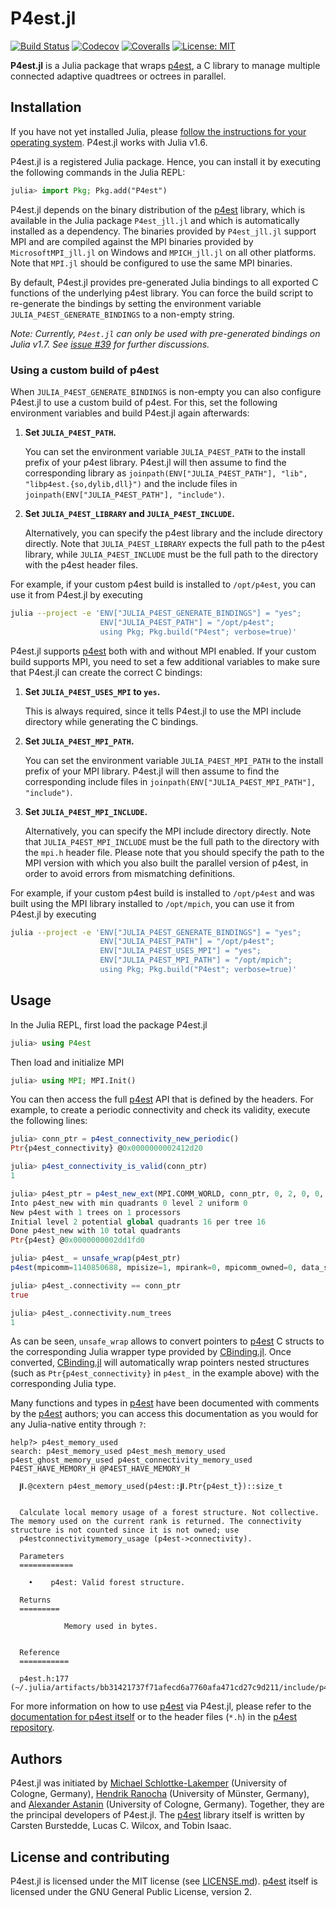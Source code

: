 # P4est.jl

<!-- [![Docs-stable](https://img.shields.io/badge/docs-stable-blue.svg)](https://trixi-framework.github.io/Trixi.jl/stable) -->
[![Build Status](https://github.com/trixi-framework/P4est.jl/workflows/CI/badge.svg)](https://github.com/trixi-framework/P4est.jl/actions?query=workflow%3ACI)
[![Codecov](https://codecov.io/gh/trixi-framework/P4est.jl/branch/main/graph/badge.svg)](https://codecov.io/gh/trixi-framework/P4est.jl)
[![Coveralls](https://coveralls.io/repos/github/trixi-framework/P4est.jl/badge.svg?branch=main)](https://coveralls.io/github/trixi-framework/P4est.jl?branch=main)
[![License: MIT](https://img.shields.io/badge/License-MIT-success.svg)](https://opensource.org/licenses/MIT)
<!-- [![GitHub commits since tagged version](https://img.shields.io/github/commits-since/trixi-framework/P4est.jl/v0.2.1.svg?style=social&logo=github)](https://github.com/trixi-framework/P4est.jl) -->

**P4est.jl** is a Julia package that wraps
[p4est](https://github.com/cburstedde/p4est), a C library to manage multiple
connected adaptive quadtrees or octrees in parallel.


## Installation
If you have not yet installed Julia, please [follow the instructions for your
operating system](https://julialang.org/downloads/platform/). P4est.jl works
with Julia v1.6.

P4est.jl is a registered Julia package. Hence, you can install it by executing
the following commands in the Julia REPL:
```julia
julia> import Pkg; Pkg.add("P4est")
```
P4est.jl depends on the binary distribution of the [p4est](https://github.com/cburstedde/p4est)
library, which is available in the Julia package `P4est_jll.jl` and which is automatically
installed as a dependency. The binaries provided by `P4est_jll.jl` support MPI and are compiled
against the MPI binaries provided by `MicrosoftMPI_jll.jl` on Windows and `MPICH_jll.jl` on all
other platforms. Note that `MPI.jl` should be configured to use the same MPI binaries. 

By default, P4est.jl provides pre-generated Julia bindings to all exported C
functions of the underlying p4est library. You can force the build script to
re-generate the bindings by setting the environment variable
`JULIA_P4EST_GENERATE_BINDINGS` to a non-empty string.

*Note: Currently, `P4est.jl` can only be used with pre-generated bindings on
Julia v1.7. See [issue #39](https://github.com/trixi-framework/P4est.jl/issues/39)
for further discussions.*

### Using a custom build of p4est
When `JULIA_P4EST_GENERATE_BINDINGS` is non-empty you can also
configure P4est.jl to use a custom build of p4est. For this, set the following
environment variables and build P4est.jl again afterwards:
1. **Set `JULIA_P4EST_PATH`.**

   You can set the environment variable `JULIA_P4EST_PATH` to the install
   prefix of your p4est library.
   P4est.jl will then assume to find the corresponding library as
   `joinpath(ENV["JULIA_P4EST_PATH"], "lib", "libp4est.{so,dylib,dll}")`
   and the include files in
   `joinpath(ENV["JULIA_P4EST_PATH"], "include")`.
2. **Set `JULIA_P4EST_LIBRARY` and `JULIA_P4EST_INCLUDE`.**

   Alternatively, you can specify the p4est library and the include
   directory directly. Note that `JULIA_P4EST_LIBRARY` expects the full path to
   the p4est library, while `JULIA_P4EST_INCLUDE` must be the full path to the
   directory with the p4est header files.

For example, if your custom p4est build is installed to `/opt/p4est`, you can
use it from P4est.jl by executing
```bash
julia --project -e 'ENV["JULIA_P4EST_GENERATE_BINDINGS"] = "yes";
                    ENV["JULIA_P4EST_PATH"] = "/opt/p4est";
                    using Pkg; Pkg.build("P4est"; verbose=true)'
```

P4est.jl supports [p4est](https://github.com/cburstedde/p4est) both with and
without MPI enabled. If your custom build supports MPI, you need to set a few
additional variables to make sure that P4est.jl can create the correct C
bindings:
1. **Set `JULIA_P4EST_USES_MPI` to `yes`.**

   This is always required, since it tells P4est.jl to use the MPI include directory
   while generating the C bindings.
2. **Set `JULIA_P4EST_MPI_PATH`.**

   You can set the environment variable `JULIA_P4EST_MPI_PATH` to the install
   prefix of your MPI library.
   P4est.jl will then assume to find the corresponding include files in
   `joinpath(ENV["JULIA_P4EST_MPI_PATH"], "include")`.
3. **Set `JULIA_P4EST_MPI_INCLUDE`.**

   Alternatively, you can specify the MPI include directory directly. Note that
   `JULIA_P4EST_MPI_INCLUDE` must be the full path to the directory with the
   `mpi.h` header file.
Please note that you should specify the path to the MPI version with which you
also built the parallel version of p4est, in order to avoid errors from
mismatching definitions.

For example, if your custom p4est build is installed to `/opt/p4est` and was
built using the MPI library installed to `/opt/mpich`, you can use it from
P4est.jl by executing
```bash
julia --project -e 'ENV["JULIA_P4EST_GENERATE_BINDINGS"] = "yes";
                    ENV["JULIA_P4EST_PATH"] = "/opt/p4est";
                    ENV["JULIA_P4EST_USES_MPI"] = "yes";
                    ENV["JULIA_P4EST_MPI_PATH"] = "/opt/mpich";
                    using Pkg; Pkg.build("P4est"; verbose=true)'
```

## Usage
In the Julia REPL, first load the package P4est.jl
```julia
julia> using P4est
```
Then load and initialize MPI
```julia
julia> using MPI; MPI.Init()
```
You can then access the full [p4est](https://github.com/cburstedde/p4est) API that is defined
by the headers. For example, to create a periodic connectivity and check its validity, execute
the following lines:
```julia
julia> conn_ptr = p4est_connectivity_new_periodic()
Ptr{p4est_connectivity} @0x0000000002412d20

julia> p4est_connectivity_is_valid(conn_ptr)
1

julia> p4est_ptr = p4est_new_ext(MPI.COMM_WORLD, conn_ptr, 0, 2, 0, 0, C_NULL, C_NULL)
Into p4est_new with min quadrants 0 level 2 uniform 0
New p4est with 1 trees on 1 processors
Initial level 2 potential global quadrants 16 per tree 16
Done p4est_new with 10 total quadrants
Ptr{p4est} @0x0000000002dd1fd0

julia> p4est_ = unsafe_wrap(p4est_ptr)
p4est(mpicomm=1140850688, mpisize=1, mpirank=0, mpicomm_owned=0, data_size=0x0000000000000000, user_pointer=Ptr{Nothing} @0x0000000000000000, revision=0, first_local_tree=0, last_local_tree=0, local_num_quadrants=10, global_num_quadrants=10, global_first_quadrant=Ptr{Int64} @0x000000000280c760, global_first_position=Ptr{p4est_quadrant} @0x0000000002a1d270, connectivity=Ptr{p4est_connectivity} @0x0000000002412d20, trees=Ptr{sc_array} @0x0000000002756960, user_data_pool=Ptr{sc_mempool} @0x0000000000000000, quadrant_pool=Ptr{sc_mempool} @0x0000000002dd1e40, inspect=Ptr{p4est_inspect} @0x0000000000000000)

julia> p4est_.connectivity == conn_ptr
true

julia> p4est_.connectivity.num_trees
1
```
As can be seen, `unsafe_wrap` allows to convert pointers to [p4est](https://github.com/cburstedde/p4est)
C structs to the corresponding Julia wrapper type provided by
[CBinding.jl](https://github.com/analytech-solutions/CBinding.jl). Once
converted, [CBinding.jl](https://github.com/analytech-solutions/CBinding.jl)
will automatically wrap pointers nested structures (such as
`Ptr{p4est_connectivity}` in `p4est_` in the example above) with the
corresponding Julia type.

Many functions and types in [p4est](https://github.com/cburstedde/p4est) have been documented
with comments by the [p4est](https://github.com/cburstedde/p4est) authors; you can access this
documentation as you would for any Julia-native entity through `?`:
```
help?> p4est_memory_used
search: p4est_memory_used p4est_mesh_memory_used p4est_ghost_memory_used p4est_connectivity_memory_used P4EST_HAVE_MEMORY_H @P4EST_HAVE_MEMORY_H

  𝐣𝐥.@cextern p4est_memory_used(p4est::𝐣𝐥.Ptr{p4est_t})::size_t


  Calculate local memory usage of a forest structure. Not collective. The memory used on the current rank is returned. The connectivity structure is not counted since it is not owned; use
  p4estconnectivitymemory_usage (p4est->connectivity).

  Parameters
  ============

    •    p4est: Valid forest structure.

  Returns
  =========

            Memory used in bytes.


  Reference
  ===========

  p4est.h:177 (~/.julia/artifacts/bb31421737f71afecd6a7760afa471cd27c9d211/include/p4est.h:177:21)

```

For more information on how to use [p4est](https://github.com/cburstedde/p4est) via P4est.jl,
please refer to the [documentation for p4est itself](http://www.p4est.org/) or to the header files
(`*.h`) in the [p4est repository](https://github.com/cburstedde/p4est/tree/master/src).

## Authors
P4est.jl was initiated by
[Michael Schlottke-Lakemper](https://www.mi.uni-koeln.de/NumSim/schlottke-lakemper)
(University of Cologne, Germany),
[Hendrik Ranocha](https://ranocha.de)  (University of Münster, Germany), and
[Alexander Astanin](https://www.mi.uni-koeln.de/NumSim/astanin)
(University of Cologne, Germany).
Together, they are the principal developers of P4est.jl.
The [p4est](https://github.com/cburstedde/p4est) library itself is written by
Carsten Burstedde, Lucas C. Wilcox, and Tobin Isaac.


## License and contributing
P4est.jl is licensed under the MIT license (see [LICENSE.md](LICENSE.md)).
[p4est](https://github.com/cburstedde/p4est) itself is licensed under the GNU
General Public License, version 2.
